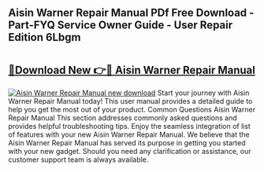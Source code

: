 ## Aisin Warner Repair Manual PDf Free Download - Part-FYQ Service Owner Guide - User Repair Edition 6Lbgm

# <h2><a href="http://bc56604.oget.top/?id=Aisin+Warner+Repair+Manual">🔗Download New 👉🔴 Aisin Warner Repair Manual</a></h2>

[![Aisin Warner Repair Manual new download](https://i.imgur.com/5g1atiW.png)](http://bc56604.oget.top/?id=Aisin+Warner+Repair+Manual)
Start your journey with Aisin Warner Repair Manual today! This user manual provides a detailed guide to help you get the most out of your product. Common Questions Aisin Warner Repair Manual This section addresses commonly asked questions and provides helpful troubleshooting tips. Enjoy the seamless integration of list of features with your new Aisin Warner Repair Manual. We believe that the Aisin Warner Repair Manual has served its purpose in getting you started with your new gadget. Should you need any clarification or assistance, our customer support team is always available.

